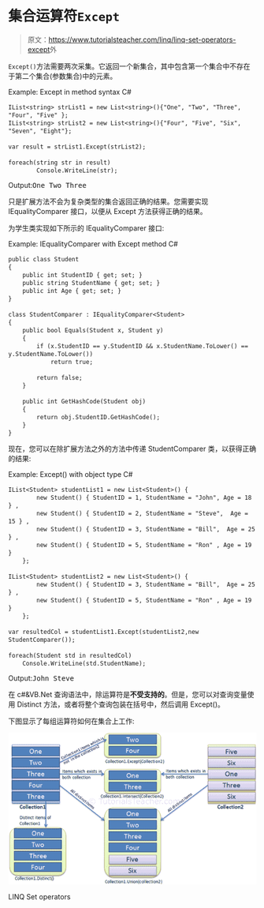 # 集合运算符`Except`

> 原文：<https://www.tutorialsteacher.com/linq/linq-set-operators-except>外

`Except()`方法需要两次采集。它返回一个新集合，其中包含第一个集合中不存在于第二个集合(参数集合)中的元素。

Example: Except in method syntax C#

```
IList<string> strList1 = new List<string>(){"One", "Two", "Three", "Four", "Five" };
IList<string> strList2 = new List<string>(){"Four", "Five", "Six", "Seven", "Eight"};

var result = strList1.Except(strList2);

foreach(string str in result)
        Console.WriteLine(str);
```

Output:<samp>One
Two
Three</samp>

只是扩展方法不会为复杂类型的集合返回正确的结果。您需要实现 IEqualityComparer 接口，以便从 Except 方法获得正确的结果。

为学生类实现如下所示的 IEqualityComparer 接口:

Example: IEqualityComparer with Except method C#

```
public class Student 
{
    public int StudentID { get; set; }
    public string StudentName { get; set; }
    public int Age { get; set; }
}

class StudentComparer : IEqualityComparer<Student>
{
    public bool Equals(Student x, Student y)
    {
        if (x.StudentID == y.StudentID && x.StudentName.ToLower() == y.StudentName.ToLower())
            return true;

        return false;
    }

    public int GetHashCode(Student obj)
    {
        return obj.StudentID.GetHashCode();
    }
}
```

现在，您可以在除扩展方法之外的方法中传递 StudentComparer 类，以获得正确的结果:

Example: Except() with object type C#

```
IList<Student> studentList1 = new List<Student>() { 
        new Student() { StudentID = 1, StudentName = "John", Age = 18 } ,
        new Student() { StudentID = 2, StudentName = "Steve",  Age = 15 } ,
        new Student() { StudentID = 3, StudentName = "Bill",  Age = 25 } ,
        new Student() { StudentID = 5, StudentName = "Ron" , Age = 19 } 
    };

IList<Student> studentList2 = new List<Student>() { 
        new Student() { StudentID = 3, StudentName = "Bill",  Age = 25 } ,
        new Student() { StudentID = 5, StudentName = "Ron" , Age = 19 } 
    };

var resultedCol = studentList1.Except(studentList2,new StudentComparer()); 

foreach(Student std in resultedCol)
    Console.WriteLine(std.StudentName);
```

Output:<samp>John
Steve</samp>

在 c#&VB.Net 查询语法中，除运算符是**不受支持的**。但是，您可以对查询变量使用 Distinct 方法，或者将整个查询包装在括号中，然后调用 Except()。

下图显示了每组运算符如何在集合上工作:

[![](img/ee7308f0efb08774cb89eaa37302cfd9.png)](../../Content/images/linq/linq-set-operators.png)

LINQ Set operators


